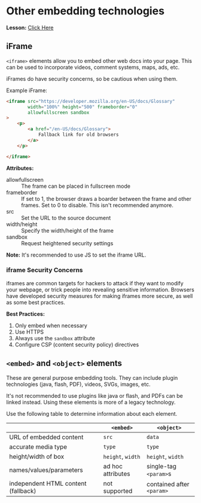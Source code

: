 # Other embedding technologies

__Lesson:__ [Click Here](https://developer.mozilla.org/en-US/docs/Learn/HTML/Multimedia_and_embedding/Other_embedding_technologies)

## iFrame

`<iframe>` elements allow you to embed other web docs into your page. This can be used to incorporate videos, comment systems, maps, ads, etc.

iFrames do have security concerns, so be cautious when using them.

Example iFrame:

```html
<iframe src="https://developer.mozilla.org/en-US/docs/Glossary"
        width="100%" height="500" frameborder="0"
        allowfullscreen sandbox
>
    <p>
        <a href="/en-US/docs/Glossary">
            Fallback link for old browsers
        </a>
    </p>

</iframe>
```

__Attributes:__

<dl>

<dt>allowfullscreen</dt>
<dd>The frame can be placed in fullscreen mode</dd>

<dt>frameborder</dt>
<dd>If set to 1, the browser draws a boarder between the frame and other frames. Set to 0 to disable. This isn't recommended anymore.</dd>

<dt>src</dt>
<dd>Set the URL to the source document</dd>

<dt>width/height</dt>
<dd>Specify the width/height of the frame</dd>

<dt>sandbox</dt>
<dd>Request heightened security settings</dd>

</dl>

__Note:__ It's recommended to use JS to set the iframe URL.

### iframe Security Concerns

iframes are common targets for hackers to attack if they want to modify
your webpage, or trick people into revealing sensitive information. Browsers have developed security measures for making iframes more secure, as well as some best practices.

__Best Practices:__

1. Only embed when necessary
2. Use HTTPS
3. Always use the `sandbox` attribute
4. Configure CSP (content security policy) directives

## `<embed>` and `<object>` elements

These are general purpose embedding tools. They can include plugin
technologies (java, flash, PDF), videos, SVGs, images, etc.

It's not recommended to use plugins like java or flash, and PDFs can be linked instead. Using these elements is more of a legacy technology.

Use the following table to determine information about each element.

|                                     | `<embed>`         | `<object>`                |
| ----------------------------------- | ----------------- | ------------------------- |
| URL of embedded content             | `src`             | `data`                    |
| accurate media type                 | `type`            | `type`                    |
| height/width of box                 | `height`, `width` | `height`, `width`         |
| names/values/parameters             | ad hoc attributes | single-tag `<param>`s     |
| independent HTML content (fallback) | not supported     | contained after `<param>` |
